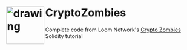 
# CryptoZombies <img src="https://user-images.githubusercontent.com/61299527/173169381-50559426-c1e0-4908-b61c-67a9cf9aaee4.png" alt="drawing" width="100px" align="left"/>
Complete code from Loom Network's [Crypto Zombies](https://cryptozombies.io/en/course) Solidity tutorial
